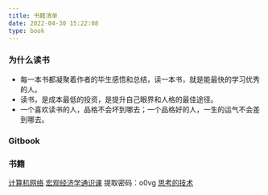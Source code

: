 ```yaml
---
title: 书籍清单
date: 2022-04-30 15:22:08
type: book
---
```

### 为什么读书
* 每一本书都凝聚着作者的毕生感悟和总结，读一本书，就是能最快的学习优秀的人。
* 读书，是成本最低的投资，是提升自己眼界和人格的最佳途径。
* 一个喜欢读书的人，品格不会坏到哪去；一个品格好的人，一生的运气不会差到哪去。

### Gitbook

### 书籍
[计算机网络](https://book.douban.com/subject/24740558/)
[宏观经济学通识课](https://pan.baidu.com/s/1-W6V6FC0rWU9HTzYo9thZg) 提取密码：o0vg
[思考的技术](https://github.com/wuzhiyi/wzy-warehouse/blob/master/PDF/人文/思考的技术－大前研一.pdf)

